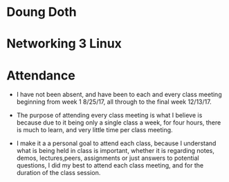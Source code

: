 # Doung Doth

# Networking 3 Linux

# Attendance

 * I have not been absent, and have been to each and every class meeting beginning from week 1 8/25/17, all through to the final week 12/13/17. 


* The purpose of attending every class meeting is what I believe is because due to it being only a single class a week, for four hours, there is much to learn, and very little time per class meeting. 

* I make it a a personal goal to attend each class, because I understand what is being held in class is important, whether it is regarding notes, demos, lectures,peers, assignments or just answers to potential questions, I did my best to attend each class meeting, and for the duration of the class session.
